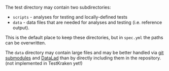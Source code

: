 The test directory may contain two subdirectories:

* `scripts` - analyses for testing and locally-defined tests
* `data` - data files that are needed for analyses and testing
(i.e. reference output).

This is the default place to keep these directories, but in `spec.yml`
the paths can be overwritten.

The `data` directory may contain large files and may be better handled
via [git submodules](https://git-scm.com/book/en/v2/Git-Tools-Submodules) and
[DataLad](http://docs.datalad.org) than by directly including them in the repository.
(not implemented in TestKraken yet!)
